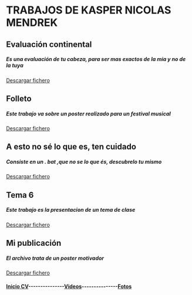 <h1>TRABAJOS DE KASPER NICOLAS MENDREK</h1>

<h2>Evaluación continental</h2>

<h5>Es una evaluación de tu cabeza, para ser mas exactos de la mia y no de la tuya </h5>

[Descargar fichero](./Trabajos/evaluatusconocimientos.docx)

<h2>Folleto</h2>

<h5>Este trabajo va sobre un poster realizado para un festival musical</h5>

[Descargar fichero](./Trabajos/folleto.docx)

<h2>A esto no sé lo que es, ten cuidado</h2>

<h5>Consiste en un . bat ,que no se lo que és, descubrelo tu mismo</h5>

[Descargar fichero](./Trabajos/snnsnsns.bat)

<h2>Tema 6</h2>

<h5>Este trabajo es la presentacion de un tema de clase</h5>

[Descargar fichero](./Trabajos/tema6.pptx)

<h2>Mi publicación</h2>

<h5>El archivo trata de un poster motivador</h5>

[Descargar fichero](./Trabajos/My_Post_2_.odg)



#### [Inicio CV](README.md)---------------[Videos](videos.md)---------------[Fotos](fotos.md)

